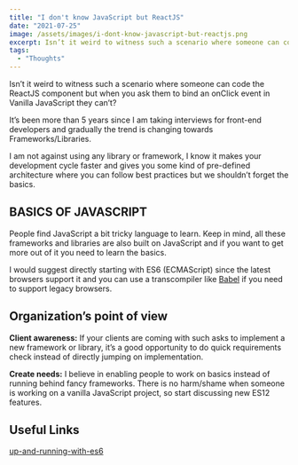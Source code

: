 ```yaml
---
title: "I don't know JavaScript but ReactJS"
date: "2021-07-25"
image: /assets/images/i-dont-know-javascript-but-reactjs.png
excerpt: Isn’t it weird to witness such a scenario where someone can code the ReactJS component but when you ask them to bind an onClick event in Vanilla JavaScript they can’t?
tags:
  - "Thoughts"
---
```


Isn’t it weird to witness such a scenario where someone can code the ReactJS component but when you ask them to bind an onClick event in Vanilla JavaScript they can’t?

It’s been more than 5 years since I am taking interviews for front-end developers and gradually the trend is changing towards Frameworks/Libraries.

I am not against using any library or framework, I know it makes your development cycle faster and gives you some kind of pre-defined architecture where you can follow best practices but we shouldn’t forget the basics.

## BASICS OF JAVASCRIPT

People find JavaScript a bit tricky language to learn. Keep in mind, all these frameworks and libraries are also built on JavaScript and if you want to get more out of it you need to learn the basics.

I would suggest directly starting with ES6 (ECMAScript) since the latest browsers support it and you can use a transcompiler like [Babel](https://babeljs.io/) if you need to support legacy browsers.

## Organization’s point of view

**Client awareness:** If your clients are coming with such asks to implement a new framework or library, it’s a good opportunity to do quick requirements check instead of directly jumping on implementation.

**Create needs:** I believe in enabling people to work on basics instead of running behind fancy frameworks. There is no harm/shame when someone is working on a vanilla JavaScript project, so start discussing new ES12 features.

## Useful Links

[up-and-running-with-es6](https://github.com/gsin11/up-and-running-with-es6)
